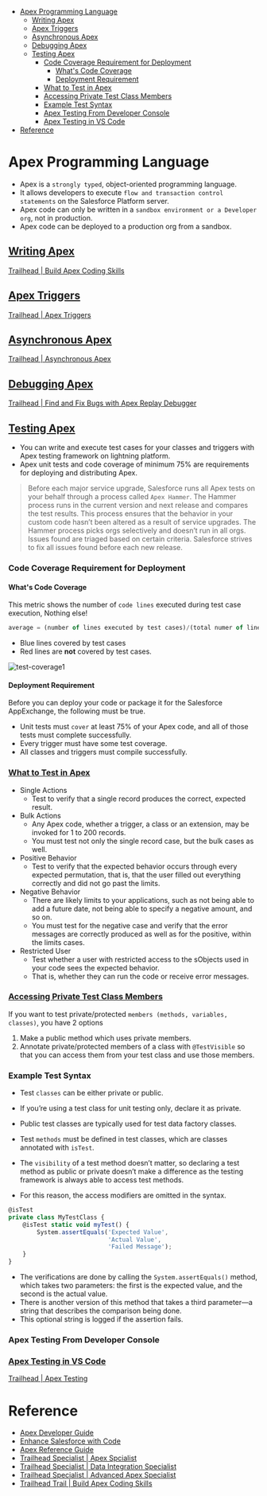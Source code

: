 - [Apex Programming Language](#apex-programming-language)
  - [Writing Apex](#writing-apex)
  - [Apex Triggers](#apex-triggers)
  - [Asynchronous Apex](#asynchronous-apex)
  - [Debugging Apex](#debugging-apex)
  - [Testing Apex](#testing-apex)
    - [Code Coverage Requirement for Deployment](#code-coverage-requirement-for-deployment)
      - [What's Code Coverage](#whats-code-coverage)
      - [Deployment Requirement](#deployment-requirement)
    - [What to Test in Apex](#what-to-test-in-apex)
    - [Accessing Private Test Class Members](#accessing-private-test-class-members)
    - [Example Test Syntax](#example-test-syntax)
    - [Apex Testing From Developer Console](#apex-testing-from-developer-console)
    - [Apex Testing in VS Code](#apex-testing-in-vs-code)
- [Reference](#reference)


# Apex Programming Language

- Apex is a `strongly typed`, object-oriented programming language.
- It allows developers to execute `flow and transaction control statements` on the Salesforce Platform server.
- Apex code can only be written in a `sandbox environment or a Developer org`, not in production. 
- Apex code can be deployed to a production org from a sandbox.

## [Writing Apex](https://developer.salesforce.com/docs/atlas.en-us.234.0.apexcode.meta/apexcode/apex_writing.htm)

[Trailhead | Build Apex Coding Skills](https://trailhead.salesforce.com/en/content/learn/trails/build-apex-coding-skills)

## [Apex Triggers](https://developer.salesforce.com/docs/atlas.en-us.234.0.apexcode.meta/apexcode/apex_triggers.htm)

[Trailhead | Apex Triggers](https://trailhead.salesforce.com/en/content/learn/modules/apex_triggers)

## [Asynchronous Apex](https://developer.salesforce.com/docs/atlas.en-us.234.0.apexcode.meta/apexcode/apex_async_overview.htm)

[Trailhead | Asynchronous Apex](https://trailhead.salesforce.com/content/learn/modules/asynchronous_apex)


## [Debugging Apex](https://developer.salesforce.com/docs/atlas.en-us.234.0.apexcode.meta/apexcode/apex_debugging.htm)

[Trailhead | Find and Fix Bugs with Apex Replay Debugger](https://trailhead.salesforce.com/en/content/learn/projects/find-and-fix-bugs-with-apex-replay-debugger)


## [Testing Apex](https://developer.salesforce.com/docs/atlas.en-us.234.0.apexcode.meta/apexcode/apex_testing.htm)

- You can write and execute test cases for your classes and triggers with Apex testing framework on lightning platform.
- Apex unit tests and code coverage of minimum 75% are requirements for deploying and distributing Apex.

> Before each major service upgrade, Salesforce runs all Apex tests on your behalf through a process called `Apex Hammer`. The Hammer process runs in the current version and next release and compares the test results. This process ensures that the behavior in your custom code hasn’t been altered as a result of service upgrades. The Hammer process picks orgs selectively and doesn’t run in all orgs. Issues found are triaged based on certain criteria. Salesforce strives to fix all issues found before each new release.

### Code Coverage Requirement for Deployment

#### What's Code Coverage

This metric shows the number of `code lines` executed during test case execution, Nothing else!

```js
average = (number of lines executed by test cases)/(total numer of line) * 100%
```

- Blue lines covered by test cases
- Red lines are **not** covered by test cases.

![test-coverage1](https://user-images.githubusercontent.com/204423/164885878-63860c45-73f6-40a0-81a3-793f2422f10b.png)


#### Deployment Requirement

Before you can deploy your code or package it for the Salesforce AppExchange, the following must be true.

- Unit tests must `cover` at least 75% of your Apex code, and all of those tests must complete successfully.
- Every trigger must have some test coverage.
- All classes and triggers must compile successfully.

### [What to Test in Apex](https://developer.salesforce.com/docs/atlas.en-us.224.0.apexcode.meta/apexcode/apex_testing_what.htm)

- Single Actions
  - Test to verify that a single record produces the correct, expected result.
- Bulk Actions
  - Any Apex code, whether a trigger, a class or an extension, may be invoked for 1 to 200 records. 
  - You must test not only the single record case, but the bulk cases as well.
- Positive Behavior
  - Test to verify that the expected behavior occurs through every expected permutation, that is, that the user filled out everything correctly and did not go past the limits.
- Negative Behavior
  - There are likely limits to your applications, such as not being able to add a future date, not being able to specify a negative amount, and so on. 
  - You must test for the negative case and verify that the error messages are correctly produced as well as for the positive, within the limits cases.
- Restricted User
  - Test whether a user with restricted access to the sObjects used in your code sees the expected behavior.
  - That is, whether they can run the code or receive error messages.


### [Accessing Private Test Class Members](https://developer.salesforce.com/docs/atlas.en-us.224.0.apexcode.meta/apexcode/apex_testing_testvisible.htm)

If you want to test private/protected `members (methods, variables, classes)`, you have 2 options

1. Make a public method which uses private members.
2. Annotate private/protected members of a class with `@TestVisible` so that you can access them from your test class and use those members.



### Example Test Syntax

- Test `classes` can be either private or public. 
- If you’re using a test class for unit testing only, declare it as private. 
- Public test classes are typically used for test data factory classes.

- Test `methods` must be defined in test classes, which are classes annotated with `isTest`.
- The `visibility` of a test method doesn’t matter, so declaring a test method as public or private doesn’t make a difference as the testing framework is always able to access test methods. 
- For this reason, the access modifiers are omitted in the syntax.

```js
@isTest
private class MyTestClass {
    @isTest static void myTest() {
        System.assertEquals('Expected Value',
                            'Actual Value', 
                            'Failed Message');
    }
}
```

- The verifications are done by calling the `System.assertEquals()` method, which takes two parameters: the first is the expected value, and the second is the actual value. 
- There is another version of this method that takes a third parameter—a string that describes the comparison being done.
-  This optional string is logged if the assertion fails.

### Apex Testing From Developer Console


### [Apex Testing in VS Code](https://developer.salesforce.com/tools/vscode/en/apex/testing)

[Trailhead | Apex Testing](https://trailhead.salesforce.com/content/learn/modules/apex_testing)




# Reference

- [Apex Developer Guide](https://developer.salesforce.com/docs/atlas.en-us.234.0.apexcode.meta/apexcode)
- [Enhance Salesforce with Code](https://help.salesforce.com/s/articleView?id=sf.extend_code_overview.htm&type=5)
- [Apex Reference Guide](https://developer.salesforce.com/docs/atlas.en-us.apexref.meta/apexref/apex_ref_guide.htm)
- [Trailhead Specialist | Apex Spcialist](https://trailhead.salesforce.com/en/content/learn/superbadges/superbadge_apex)
- [Trailhead Specialist | Data Integration Specialist](https://trailhead.salesforce.com/content/learn/superbadges/superbadge_integration)
- [Trailhead Specialist | Advanced Apex Specialist](https://trailhead.salesforce.com/content/learn/superbadges/superbadge_aap)
- [Trailhead Trail | Build Apex Coding Skills](https://trailhead.salesforce.com/en/content/learn/trails/build-apex-coding-skills)
